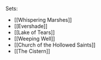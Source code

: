 Sets:
* [[Whispering Marshes]]
* [[Evershade]]
* [[Lake of Tears]]
* [[Weeping Well]]
* [[Church of the Hollowed Saints]]
* [[The Cistern]]